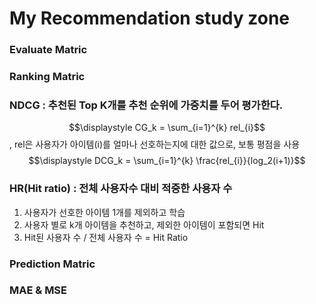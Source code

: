 # My Recommendation study zone

### Evaluate Matric

### Ranking Matric
### NDCG : 추천된 Top K개를 추천 순위에 가중치를 두어 평가한다. 
$$\displaystyle CG_k = \sum_{i=1}^{k} rel_{i}$$, rel은 사용자가 아이템(i)를 얼마나 선호하는지에 대한 값으로, 보통 평점을 사용
$$\displaystyle DCG_k = \sum_{i=1}^{k} \frac{rel_{i}}{log_2(i+1)}$$

### HR(Hit ratio) : 전체 사용자수 대비 적중한 사용자 수
1. 사용자가 선호한 아이템 1개를 제외하고 학습
2. 사용자 별로 k개 아이템을 추천하고, 제외한 아이템이 포함되면 Hit
3. Hit된 사용자 수 / 전체 사용자 수 = Hit Ratio

### Prediction Matric
### MAE & MSE

